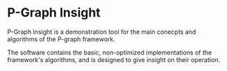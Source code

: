 # P-Graph Insight

P-Graph Insight is a demonstration tool for the main conecpts and algorithms of the P-graph framework.

The software contains the basic, non-optimized implementations of the framework's algorithms, and is designed to give insight on their operation.
